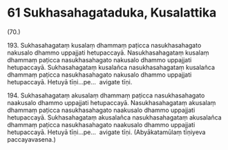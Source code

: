 # 61 Sukhasahagataduka, Kusalattika

(70.)

193\. Sukhasahagataṃ kusalaṃ dhammaṃ paṭicca nasukhasahagato nakusalo dhammo uppajjati hetupaccayā. Nasukhasahagataṃ kusalaṃ dhammaṃ paṭicca nasukhasahagato nakusalo dhammo uppajjati hetupaccayā. Sukhasahagataṃ kusalañca nasukhasahagataṃ kusalañca dhammaṃ paṭicca nasukhasahagato nakusalo dhammo uppajjati hetupaccayā. Hetuyā tīṇi…pe…  avigate tīṇi.

194\. Sukhasahagataṃ akusalaṃ dhammaṃ paṭicca nasukhasahagato naakusalo dhammo uppajjati hetupaccayā. Nasukhasahagataṃ akusalaṃ dhammaṃ paṭicca nasukhasahagato naakusalo dhammo uppajjati hetupaccayā. Sukhasahagataṃ akusalañca nasukhasahagataṃ akusalañca dhammaṃ paṭicca nasukhasahagato naakusalo dhammo uppajjati hetupaccayā. Hetuyā tīṇi…pe…  avigate tīṇi. (Abyākatamūlaṃ tīṇiyeva paccayavasena.)
